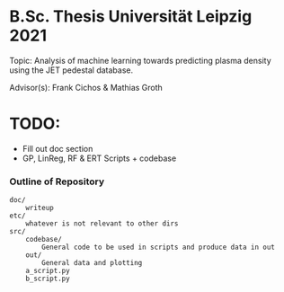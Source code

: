 # B.Sc. Thesis Universität Leipzig 2021

Topic: Analysis of machine learning towards predicting plasma density using the JET pedestal database. 

Advisor(s): Frank Cichos & Mathias Groth


# TODO:
- Fill out doc section 
- GP, LinReg, RF & ERT Scripts + codebase


### Outline of Repository 

```
doc/
    writeup
etc/ 
    whatever is not relevant to other dirs
src/ 
    codebase/ 
        General code to be used in scripts and produce data in out
    out/ 
        General data and plotting
    a_script.py
    b_script.py 
```
